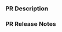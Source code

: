 <!--- ✔Atom Community PR Features -->
<!--- Thanks for creating this feature changing PR. Please do the following: --->
<!--- Checked for any duplicates: https://github.com/atom-community/atom/issues --->
### PR Description
<!--- Include as much information as you can. If you don't have enough information to have here, this PR may be closed at the maintainer's discretion. --->

### PR Release Notes
<!--- As stated in the PR Description, include as much information as you can. If you don't do much, this will be closed at the maintainer's direction. --->
<!--- If this is not applicable to your PR, you can add words "Not applicable" or "N/A". --->
